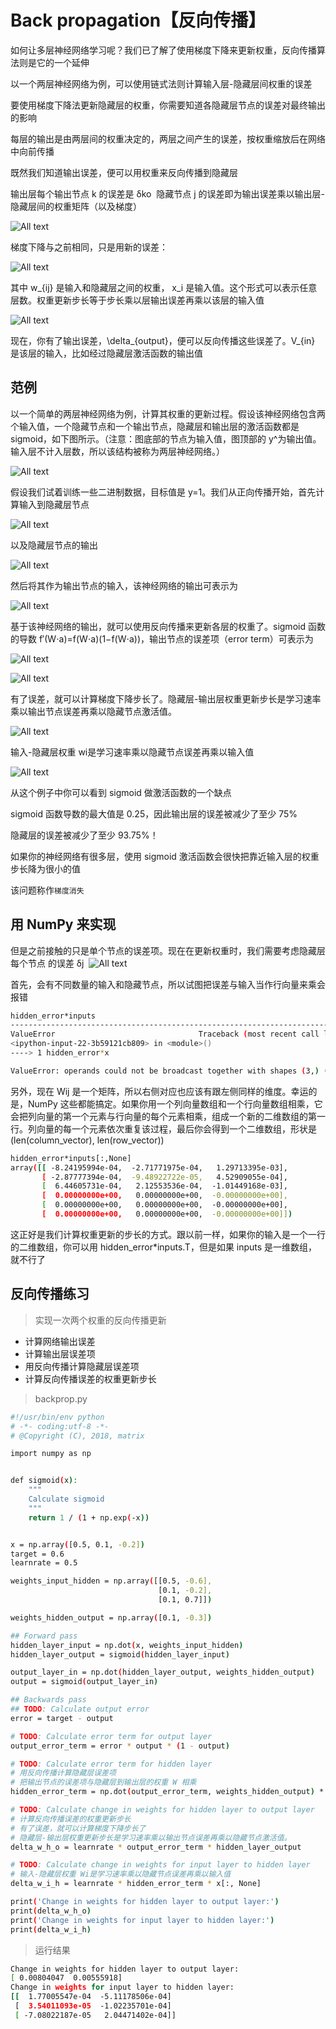 # Back propagation【反向传播】

如何让多层神经网络学习呢？我们已了解了使用梯度下降来更新权重，反向传播算法则是它的一个延伸

以一个两层神经网络为例，可以使用链式法则计算输入层-隐藏层间权重的误差

要使用梯度下降法更新隐藏层的权重，你需要知道各隐藏层节点的误差对最终输出的影响

每层的输出是由两层间的权重决定的，两层之间产生的误差，按权重缩放后在网络中向前传播

既然我们知道输出误差，便可以用权重来反向传播到隐藏层

输出层每个输出节点 k 的误差是 δ​ko
​​
隐藏节点 j 的误差即为输出误差乘以输出层-隐藏层间的权重矩阵（以及梯度）

![All text](http://ww1.sinaimg.cn/large/dc05ba18gy1fn49s12wndj218e044jrr.jpg)

梯度下降与之前相同，只是用新的误差：

![All text](http://ww1.sinaimg.cn/large/dc05ba18gy1fn49s26lstj217o03mgln.jpg)


其中 w_{ij} 是输入和隐藏层之间的权重， x_i 是输入值。这个形式可以表示任意层数。权重更新步长等于步长乘以层输出误差再乘以该层的输入值

![All text](http://ww1.sinaimg.cn/large/dc05ba18gy1fn4a1e3narj217o03iaa4.jpg)

现在，你有了输出误差，\delta_{output}，便可以反向传播这些误差了。V_{in} 是该层的输入，比如经过隐藏层激活函数的输出值

## 范例

以一个简单的两层神经网络为例，计算其权重的更新过程。假设该神经网络包含两个输入值，一个隐藏节点和一个输出节点，隐藏层和输出层的激活函数都是 sigmoid，如下图所示。（注意：图底部的节点为输入值，图顶部的 y​^
​​为输出值。输入层不计入层数，所以该结构被称为两层神经网络。）

![All text](http://ww1.sinaimg.cn/large/dc05ba18gy1fn4a2bvgpzj216o0lmtae.jpg)

假设我们试着训练一些二进制数据，目标值是 y=1。我们从正向传播开始，首先计算输入到隐藏层节点

![All text](http://ww1.sinaimg.cn/large/dc05ba18gy1fn4a4heignj216u02waa7.jpg)

以及隐藏层节点的输出

![All text](http://ww1.sinaimg.cn/large/dc05ba18gy1fn4a4hdcljj2162024q32.jpg)

然后将其作为输出节点的输入，该神经网络的输出可表示为

![All text](http://ww1.sinaimg.cn/large/dc05ba18gy1fn4a4hry3gj216u02wjrl.jpg)

基于该神经网络的输出，就可以使用反向传播来更新各层的权重了。sigmoid 函数的导数 f′(W⋅a)=f(W⋅a)(1−f(W⋅a))，输出节点的误差项（error term）可表示为

![All text](http://ww1.sinaimg.cn/large/dc05ba18gy1fn4a4iimgqj216y026mxe.jpg)


![All text](http://ww1.sinaimg.cn/large/dc05ba18gy1fn4a8nbh08j219i04ywfy.jpg)

有了误差，就可以计算梯度下降步长了。隐藏层-输出层权重更新步长是学习速率乘以输出节点误差再乘以隐藏节点激活值。

![All text](http://ww1.sinaimg.cn/large/dc05ba18gy1fn4a4hy188j218a02k3yo.jpg)

输入-隐藏层权重 wi是学习速率乘以隐藏节点误差再乘以输入值

![All text](http://ww1.sinaimg.cn/large/dc05ba18gy1fn4a4i40m9j219w02qq37.jpg)

从这个例子中你可以看到 sigmoid 做激活函数的一个缺点

sigmoid 函数导数的最大值是 0.25，因此输出层的误差被减少了至少 75%

隐藏层的误差被减少了至少 93.75%！

如果你的神经网络有很多层，使用 sigmoid 激活函数会很快把靠近输入层的权重步长降为很小的值

该问题称作`梯度消失`

## 用 NumPy 来实现

但是之前接触的只是单个节点的误差项。现在在更新权重时，我们需要考虑隐藏层 每个节点 的误差 δ​j
​
![All text](http://ww1.sinaimg.cn/large/dc05ba18gy1fn4d4ieznoj20iu01ba9u.jpg)

首先，会有不同数量的输入和隐藏节点，所以试图把误差与输入当作行向量来乘会报错

```bash
hidden_error*inputs
---------------------------------------------------------------------------
ValueError                                Traceback (most recent call last)
<ipython-input-22-3b59121cb809> in <module>()
----> 1 hidden_error*x

ValueError: operands could not be broadcast together with shapes (3,) (6,)
```

另外，现在 Wij 是一个矩阵，所以右侧对应也应该有跟左侧同样的维度。幸运的是，NumPy 这些都能搞定。如果你用一个列向量数组和一个行向量数组相乘，它会把列向量的第一个元素与行向量的每个元素相乘，组成一个新的二维数组的第一行。列向量的每一个元素依次重复该过程，最后你会得到一个二维数组，形状是 (len(column_vector), len(row_vector))

```bash
hidden_error*inputs[:,None]
array([[ -8.24195994e-04,  -2.71771975e-04,   1.29713395e-03],
       [ -2.87777394e-04,  -9.48922722e-05,   4.52909055e-04],
       [  6.44605731e-04,   2.12553536e-04,  -1.01449168e-03],
       [  0.00000000e+00,   0.00000000e+00,  -0.00000000e+00],
       [  0.00000000e+00,   0.00000000e+00,  -0.00000000e+00],
       [  0.00000000e+00,   0.00000000e+00,  -0.00000000e+00]])
```

这正好是我们计算权重更新的步长的方式。跟以前一样，如果你的输入是一个一行的二维数组，你可以用 hidden_error*inputs.T，但是如果 inputs 是一维数组，就不行了

## 反向传播练习

>实现一次两个权重的反向传播更新

* 计算网络输出误差
* 计算输出层误差项
* 用反向传播计算隐藏层误差项
* 计算反向传播误差的权重更新步长

>backprop.py

```bash
#!/usr/bin/env python
# -*- coding:utf-8 -*-
# @Copyright (C), 2018, matrix

import numpy as np


def sigmoid(x):
    """
    Calculate sigmoid
    """
    return 1 / (1 + np.exp(-x))


x = np.array([0.5, 0.1, -0.2])
target = 0.6
learnrate = 0.5

weights_input_hidden = np.array([[0.5, -0.6],
                                 [0.1, -0.2],
                                 [0.1, 0.7]])

weights_hidden_output = np.array([0.1, -0.3])

## Forward pass
hidden_layer_input = np.dot(x, weights_input_hidden)
hidden_layer_output = sigmoid(hidden_layer_input)

output_layer_in = np.dot(hidden_layer_output, weights_hidden_output)
output = sigmoid(output_layer_in)

## Backwards pass
## TODO: Calculate output error
error = target - output

# TODO: Calculate error term for output layer
output_error_term = error * output * (1 - output)

# TODO: Calculate error term for hidden layer
# 用反向传播计算隐藏层误差项
# 把输出节点的误差项与隐藏层到输出层的权重 W 相乘
hidden_error_term = np.dot(output_error_term, weights_hidden_output) * hidden_layer_output * (1 - hidden_layer_output)

# TODO: Calculate change in weights for hidden layer to output layer
# 计算反向传播误差的权重更新步长
# 有了误差，就可以计算梯度下降步长了
# 隐藏层-输出层权重更新步长是学习速率乘以输出节点误差再乘以隐藏节点激活值。
delta_w_h_o = learnrate * output_error_term * hidden_layer_output

# TODO: Calculate change in weights for input layer to hidden layer
# 输入-隐藏层权重 Wi是学习速率乘以隐藏节点误差再乘以输入值
delta_w_i_h = learnrate * hidden_error_term * x[:, None]

print('Change in weights for hidden layer to output layer:')
print(delta_w_h_o)
print('Change in weights for input layer to hidden layer:')
print(delta_w_i_h)
```

>运行结果

```bash
Change in weights for hidden layer to output layer:
[ 0.00804047  0.00555918]
Change in weights for input layer to hidden layer:
[[  1.77005547e-04  -5.11178506e-04]
 [  3.54011093e-05  -1.02235701e-04]
 [ -7.08022187e-05   2.04471402e-04]]
```
